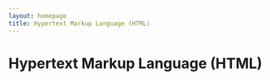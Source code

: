 ```yaml
---
layout: homepage
title: Hypertext Markup Language (HTML)
---
```


# Hypertext Markup Language (HTML)
